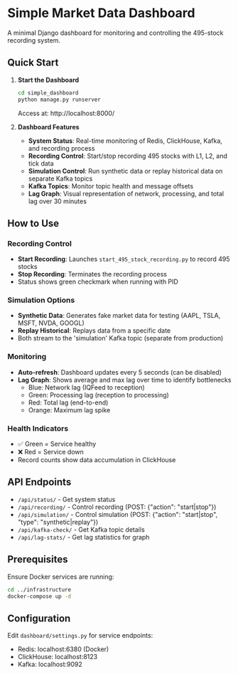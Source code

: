 # Simple Market Data Dashboard

A minimal Django dashboard for monitoring and controlling the 495-stock recording system.

## Quick Start

1. **Start the Dashboard**
   ```bash
   cd simple_dashboard
   python manage.py runserver
   ```
   Access at: http://localhost:8000/

2. **Dashboard Features**

   - **System Status**: Real-time monitoring of Redis, ClickHouse, Kafka, and recording process
   - **Recording Control**: Start/stop recording 495 stocks with L1, L2, and tick data
   - **Simulation Control**: Run synthetic data or replay historical data on separate Kafka topics
   - **Kafka Topics**: Monitor topic health and message offsets
   - **Lag Graph**: Visual representation of network, processing, and total lag over 30 minutes

## How to Use

### Recording Control
- **Start Recording**: Launches `start_495_stock_recording.py` to record 495 stocks
- **Stop Recording**: Terminates the recording process
- Status shows green checkmark when running with PID

### Simulation Options
- **Synthetic Data**: Generates fake market data for testing (AAPL, TSLA, MSFT, NVDA, GOOGL)
- **Replay Historical**: Replays data from a specific date
- Both stream to the 'simulation' Kafka topic (separate from production)

### Monitoring
- **Auto-refresh**: Dashboard updates every 5 seconds (can be disabled)
- **Lag Graph**: Shows average and max lag over time to identify bottlenecks
  - Blue: Network lag (IQFeed to reception)
  - Green: Processing lag (reception to processing)
  - Red: Total lag (end-to-end)
  - Orange: Maximum lag spike

### Health Indicators
- ✅ Green = Service healthy
- ❌ Red = Service down
- Record counts show data accumulation in ClickHouse

## API Endpoints

- `/api/status/` - Get system status
- `/api/recording/` - Control recording (POST: {"action": "start|stop"})
- `/api/simulation/` - Control simulation (POST: {"action": "start|stop", "type": "synthetic|replay"})
- `/api/kafka-check/` - Get Kafka topic details
- `/api/lag-stats/` - Get lag statistics for graph

## Prerequisites

Ensure Docker services are running:
```bash
cd ../infrastructure
docker-compose up -d
```

## Configuration

Edit `dashboard/settings.py` for service endpoints:
- Redis: localhost:6380 (Docker)
- ClickHouse: localhost:8123
- Kafka: localhost:9092